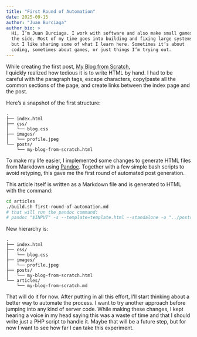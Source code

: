 ```yaml
---
title: "First Round of Automation"
date: 2025-09-15
author: "Juan Burciaga"
author_bio: >
  Hi, I’m Juan Burciaga. I work with software and also make small games on
  the side. Most of my time goes into building and fixing large systems,
  but I like sharing some of what I learn here. Sometimes it’s about
  coding, sometimes about games, or just things I’m trying out.
---
```


While creating the first post, [My Blog from Scratch](my-blog-from-scratch.html "My Blog from Scratch"),  
I quickly realized how tedious it is to write HTML by hand. I had to be careful with the paragraph tags, escape characters, copy/paste all the common sections of the page, and create links between the index page and the post.

Here’s a snapshot of the first structure:

```
.
├── index.html
├── css/
│   └── blog.css
├── images/
│   └── profile.jpeg
└── posts/
    └── my-blog-from-scratch.html
```

To make my life easier, I implemented some changes to generate HTML files from Markdown using [Pandoc](https://pandoc.org/). Together with a few simple bash scripts to avoid retyping, this gave me the first round of automated post generation.

This article itself is written as a Markdown file and is generated to HTML with the command:

```bash
cd articles
./build.sh first-round-of-automation.md
# that will run the pandoc command:
# pandoc "$INPUT" -s --template=template.html --standalone -o "../posts/$OUTPUT"
```

New hierarchy is:

```
.
├── index.html
├── css/
│   └── blog.css
├── images/
│   └── profile.jpeg
├── posts/
│   └── my-blog-from-scratch.html
└── articles/
    └── my-blog-from-scratch.md
```

That will do it for now. After putting in all this effort, I'll start thinking about a better way to automate the process. I want to try another approach before jumping into any kind of server code. While making these changes, I kept hearing a voice in my head saying this was a waste of time and that I should write just a PHP script to handle it. Maybe that will be a future step, but for now I want to see how far I can take this experiment.

